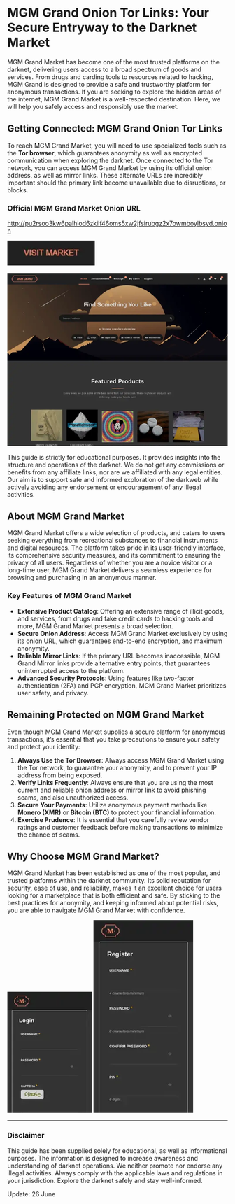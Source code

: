 # MGM Grand Onion Tor Links: Your Secure Entryway to the Darknet Market

MGM Grand Market has become one of the most trusted platforms on the darknet, delivering users access to a broad spectrum of goods and services. From drugs and carding tools to resources related to hacking, MGM Grand is designed to provide a safe and trustworthy platform for anonymous transactions. If you are seeking to explore the hidden areas of the internet, MGM Grand Market is a well-respected destination. Here, we will help you safely access and responsibly use the market.

## Getting Connected: MGM Grand Onion Tor Links

To reach MGM Grand Market, you will need to use specialized tools such as the **Tor browser**, which guarantees anonymity as well as encrypted communication when exploring the darknet. Once connected to the Tor network, you can access MGM Grand Market by using its official onion address, as well as mirror links. These alternate URLs are incredibly important should the primary link become unavailable due to disruptions, or blocks.

### Official MGM Grand Market Onion URL

http://pu2rsoo3kw6palhiod6zkilf46oms5xw2jfsirubgz2x7owmboylbsyd.onion

[<img src="/raw/fixed.webp" width="200">](http://pu2rsoo3kw6palhiod6zkilf46oms5xw2jfsirubgz2x7owmboylbsyd.onion)

<a href="http://pu2rsoo3kw6palhiod6zkilf46oms5xw2jfsirubgz2x7owmboylbsyd.onion"><img src="/raw/scan.webp" alt="MGM - Grand Market Preview" style="max-width: 100%;"></a>

This guide is strictly for educational purposes. It provides insights into the structure and operations of the darknet. We do not get any commissions or benefits from any affiliate links, nor are we affiliated with any legal entities. Our aim is to support safe and informed exploration of the darkweb while actively avoiding any endorsement or encouragement of any illegal activities.

## About MGM Grand Market

MGM Grand Market offers a wide selection of products, and caters to users seeking everything from recreational substances to financial instruments and digital resources. The platform takes pride in its user-friendly interface, its comprehensive security measures, and its commitment to ensuring the privacy of all users. Regardless of whether you are a novice visitor or a long-time user, MGM Grand Market delivers a seamless experience for browsing and purchasing in an anonymous manner.

### Key Features of MGM Grand Market

-   **Extensive Product Catalog**: Offering an extensive range of illicit goods, and services, from drugs and fake credit cards to hacking tools and more, MGM Grand Market presents a broad selection.
-   **Secure Onion Address**: Access MGM Grand Market exclusively by using its onion URL, which guarantees end-to-end encryption, and maximum anonymity.
-   **Reliable Mirror Links**: If the primary URL becomes inaccessible, MGM Grand Mirror links provide alternative entry points, that guarantees uninterrupted access to the platform.
-   **Advanced Security Protocols**: Using features like two-factor authentication (2FA) and PGP encryption, MGM Grand Market prioritizes user safety, and privacy.

## Remaining Protected on MGM Grand Market

Even though MGM Grand Market supplies a secure platform for anonymous transactions, it’s essential that you take precautions to ensure your safety and protect your identity:

1.  **Always Use the Tor Browser**: Always access MGM Grand Market using the Tor network, to guarantee your anonymity, and to prevent your IP address from being exposed.
2.  **Verify Links Frequently**: Always ensure that you are using the most current and reliable onion address or mirror link to avoid phishing scams, and also unauthorized access.
3.  **Secure Your Payments**: Utilize anonymous payment methods like **Monero (XMR)** or **Bitcoin (BTC)** to protect your financial information.
4.  **Exercise Prudence**: It is essential that you carefully review vendor ratings and customer feedback before making transactions to minimize the chance of scams.

## Why Choose MGM Grand Market?

MGM Grand Market has been established as one of the most popular, and trusted platforms within the darknet community. Its solid reputation for security, ease of use, and reliability, makes it an excellent choice for users looking for a marketplace that is both efficient and safe. By sticking to the best practices for anonymity, and keeping informed about potential risks, you are able to navigate MGM Grand Market with confidence.

<a href="http://pu2rsoo3kw6palhiod6zkilf46oms5xw2jfsirubgz2x7owmboylbsyd.onion"><img src="/raw/status.webp" alt="MGM - Grand Market Login" style="max-width: 100%;"></a>
<a href="http://pu2rsoo3kw6palhiod6zkilf46oms5xw2jfsirubgz2x7owmboylbsyd.onion"><img src="/raw/segment.webp" alt="MGM - Grand Market Register" style="max-width: 100%;"></a>

---

### Disclaimer

This guide has been supplied solely for educational, as well as informational purposes. The information is designed to increase awareness and understanding of darknet operations. We neither promote nor endorse any illegal activities. Always comply with the applicable laws and regulations in your jurisdiction. Explore the darknet safely and stay well-informed.















Update:  26 June